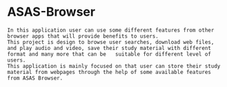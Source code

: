 # ASAS-Browser
	In this application user can use some different features from other browser apps that will provide benefits to users. 
	This project is design to browse user searches, download web files, and play audio and video, save their study material with different format and many more that can be   suitable for different level of users.
	This application is mainly focused on that user can store their study material from webpages through the help of some available features from ASAS Browser.







